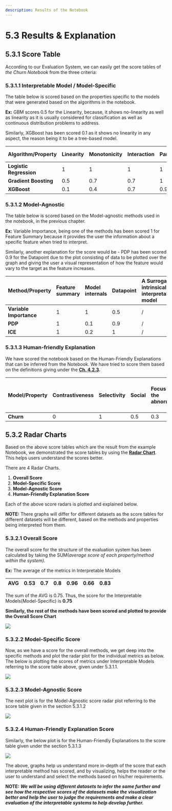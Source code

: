 ```yaml
---
description: Results of the Notebook
---
```


# 5.3 Results & Explanation

## 5.3.1 Score Table

According to our Evaluation System, we can easily get the score tables of _the Churn Notebook_ from the three criteria:

### 5.3.1.1 Interpretable Model / Model-Specific

The table below is scored based on the properties specific to the models that were generated based on the algorithms in the notebook. 

**Ex:** GBM scores 0.5 for the Linearity, because, it shows no-linearity as well as linearity as it is usually considered for classification as well as continuous distribution problems to address.

Similarly, XGBoost has been scored 0.1 as it shows no linearity in any aspect, the reason being it to be a tree-based model.

| Algorithm/Property | Linearity | Monotonicity | Interaction | Parametric | Transparent | Algorithmic complexity |
| :--- | :--- | :--- | :--- | :--- | :--- | :--- |
| **Logistic Regression** | 1 | 1 | 1 | 1 | 1 | 1 |
| **Gradient Boosting** | 0.5 | 0.7 | 0.7 | 1 | 1 | 0.8 |
| **XGBoost** | 0.1 | 0.4 | 0.7 | 0.9 | 0 | 0.7 |

### 5.3.1.2 Model-Agnostic

The table below is scored based on the Model-agnostic methods used in the notebook, in the previous chapter.

**Ex:** Variable Importance, being one of the methods has been scored 1 for Feature Summary because it provides the user the information about a specific feature when tried to interpret.

Similarly, another explanation for the score would be - PDP has been scored 0.9 for the Datapoint due to the plot consisting of data to be plotted over the graph and giving the user a visual representation of how the feature would vary to the target as the feature increases.

| Method/Property | Feature summary | Model internals | Datapoint | A Surrogate intrinsically interpretable model | Expressive power | Portability | Algorithmic complexity | Detailed | Correctness | Consistency | Stability | Certainty | Importance | Novelty | Representativeness |
| :--- | :--- | :--- | :--- | :--- | :--- | :--- | :--- | :--- | :--- | :--- | :--- | :--- | :--- | :--- | :--- |
| **Variable Importance** | 1 | 1 | 0.5 | / | 1 | 1 | 1 | 1 | 1 | 0.3 | 1 | 1 | 1 | 0 | 1 |
| **PDP** | 1 | 0.1 | 0.9 | / | 1 | 1 | 0.9 | 0.5 | 1 | 0.8 | 1 | 0.8 | 0.8 | 1 | 0.1 |
| **ICE** | 1 | 0.2 | 1 | / | 1 | 0.5 | 0.5 | 1 | 1 | 0.8 | 1 | 0.9 | 1 | 0.9 | 0.1 |

### 5.3.1.3 Human-friendly Explanation

We have scored the notebook based on the Human-Friendly Explanations that can be inferred from the Notebook. We have tried to score them based on the definitions giving under the [**Ch. 4.2.3**](../4.-evaluation-system-of-interpretable-machine-learning/4.2.1-the-structure-of-the-evaluation-system/4.2.4-human-explanations.md)**.**

| Model/Property | Contrastiveness | Selectivity | Social | Focus on the abnormal | Truthful | Consistent with prior beliefs of the explainer | General and probable |
| :--- | :--- | :--- | :--- | :--- | :--- | :--- | :--- |
| **Churn** | 0 | 1 | 0.5 | 0.3 | 0.8 | 0.1 | 0.8 |

## 5.3.2 Radar Charts

Based on the above score tables which are the result from the example Notebook, we demonstrated the score tables by using the [**Radar Chart**](https://en.wikipedia.org/wiki/Radar_chart). This helps users understand the scores better.

There are 4 Radar Charts.

1. **Overall Score**
2. **Model-Specific Score**
3. **Model-Agnostic Score**
4. **Human-Friendly Explanation Score**

Each of the above score radars is plotted and explained below. 

**NOTE:** There graphs will differ for different datasets as the score tables for different datasets will be different, based on the methods and properties being interpreted from them.

### 5.3.2.1 Overall Score

The overall score for the structure of the evaluation system has been calculated by taking the SUM\(_average score of each property/method within the system\)._

**Ex:** The average of the metrics in Interpretable Models 

| AVG | 0.53 | 0.7 | 0.8 | 0.96 | 0.66 | 0.83 |
| :--- | :--- | :--- | :--- | :--- | :--- | :--- |


The sum of the AVG is 0.75. Thus, the score for the Interpretable Models\(Model-Specific\) is **0.75**

**Similarly, the rest of the methods have been scored and plotted to provide the Overall Score Chart**

![](../.gitbook/assets/image-10-.png)

### 5.3.2.2 Model-Specific Score

Now, as we have a score for the overall methods, we get deep into the specific methods and plot the radar plot for the individual metrics as below. The below is plotting the scores of metrics under Interpretable Models referring to the score table above, given under 5.3.1.1.

![](../.gitbook/assets/image-11-.png)

### 5.3.2.3 Model-Agnostic Score

The next plot is for the Model-Agnostic score radar plot referring to the score table given in the section 5.3.1.2

![](../.gitbook/assets/image-12-.png)

### 5.3.2.4 Human-Friendly Explanation Score



Similarly, the below plot is for the Human-Friendly Explanations to the score table given under the section 5.3.1.3 

![](../.gitbook/assets/image-13-.png)

The above, graphs help us understand more in-depth of the score that each interpretable method has scored, and by visualizing, helps the reader or the user to understand and select the methods based on his/her requirements.

**NOTE:** _**We will be using different datasets to infer the same further and see how the respective scores of the datasets make the visualization better and help the user to judge the requirements and make a clear evaluation of the interpretable systems to help develop further.**_ 

